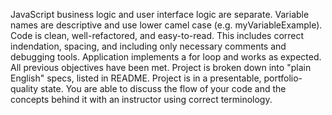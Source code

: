 JavaScript business logic and user interface logic are separate.
Variable names are descriptive and use lower camel case (e.g. myVariableExample).
Code is clean, well-refactored, and easy-to-read. This includes correct indendation, spacing, and including only necessary comments and debugging tools.
Application implements a for loop and works as expected.
All previous objectives have been met.
Project is broken down into "plain English" specs, listed in README.
Project is in a presentable, portfolio-quality state.
You are able to discuss the flow of your code and the concepts behind it with an instructor using correct terminology.
